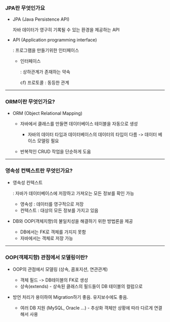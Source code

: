 ### JPA란 무엇인가요



- JPA (Java Persistence API)

  자바 데이터가 영구히 기록될 수 있는 환경을 제공하는 API



- API (Application programming interface)

  : 프로그램을 만들기위한 인터페이스

  - 인터페이스

    : 상하관계가 존재하는 약속

    cf) 프로토콜 : 동등한 관계



---



### ORM이란 무엇인가요?



- ORM (Object Relational Mapping)

  - 자바에서 클래스를 만들면  데이터베이스 테이블을 자동으로 생성
    - 자바의 데이터 타입과 데이터베이스의 데이터의 타입이 다름 -> 데이터 베이스 모델링 필요

  - 반복적인 CRUD 작업을 단순하게 도움



---



### 영속성 컨텍스트란 무엇인가요?



- 영속성 컨텍스트

  : 자바가 데이터베이스에 저장하고 가져오는 모든 정보를 확인 가능

  - 영속성 : 데이터를 영구적으로 저장
  - 컨텍스트 : 대상의 모든 정보를 가지고 있음



- DB와 OOP(객체지향)의 불일치성을 해결하기 위한 방법론을 제공
  - DB에서는 FK로 객체를 가지지 못함
  - 자바에서는 객체로 저장 가능



---



### OOP(객체지향) 관점에서 모델링이란?



- OOP의 관점에서 모델링 (상속, 콤포지션, 연관관계)
  - 객체 필드 -> DB테이블의 FK로 생성
  - 상속(extends) - 상속된 클래스의 필드들이 DB 테이블의 컬럼으로



- 방언 처리가 용이하여 Migration하기 좋음. 유지보수에도 좋음.
  - 여러 DB 지원 (MySQL, Oracle ...) - 추상화 객체만 상황에 따라 다르게 연결해서 사용

